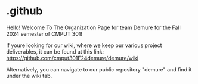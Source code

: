 # .github

Hello! Welcome To The Organization Page for team Demure for the Fall 2024 semester of CMPUT 301!

If youre looking for our wiki, where we keep our various project deliverables, it can be found at this link:
https://github.com/cmput301F24demure/demure/wiki

Alternatively, you can navigate to our public repository "demure" and find it under the wiki tab.
